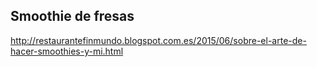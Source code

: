 ## Smoothie de fresas

http://restaurantefinmundo.blogspot.com.es/2015/06/sobre-el-arte-de-hacer-smoothies-y-mi.html
